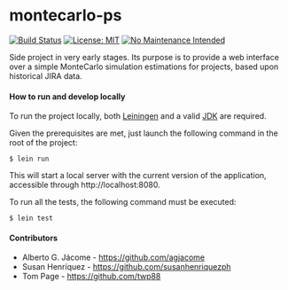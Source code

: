 montecarlo-ps
=============

[![Build Status](https://travis-ci.com/agjacome/montecarlo-ps.svg?branch=master)](https://travis-ci.com/agjacome/montecarlo-ps)
[![License: MIT](https://img.shields.io/badge/License-MIT-yellow.svg)](https://opensource.org/licenses/MIT)
[![No Maintenance Intended](http://unmaintained.tech/badge.svg)](http://unmaintained.tech/)

Side project in very early stages. Its purpose is to provide a web interface
over a simple MonteCarlo simulation estimations for projects, based upon
historical JIRA data.

#### How to run and develop locally

To run the project locally, both [Leiningen](https://leiningen.org/) and a
valid [JDK](https://www.oracle.com/technetwork/java/javase/downloads/jdk11-downloads-5066655.html)
are required.

Given the prerequisites are met, just launch the following command in the root
of the project:

    $ lein run

This will start a local server with the current version of the application,
accessible through http://localhost:8080.

To run all the tests, the following command must be executed:

    $ lein test


#### Contributors

* Alberto G. Jácome - https://github.com/agjacome
* Susan Henríquez - https://github.com/susanhenriquezph
* Tom Page - https://github.com/twp88
